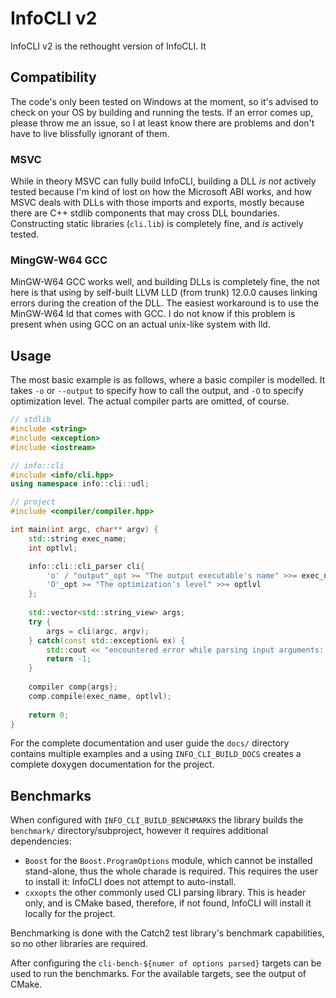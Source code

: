 # InfoCLI v2

InfoCLI v2 is the rethought version of InfoCLI. It 

## Compatibility

The code's only been tested on Windows at the moment, so it's advised to check
on your OS by building and running the tests. If an error comes up, please throw
me an issue, so I at least know there are problems and don't have to live blissfully
ignorant of them.

### MSVC

While in theory MSVC can fully build InfoCLI, building a DLL *is not* actively tested
because I'm kind of lost on how the Microsoft ABI works, and how MSVC deals with 
DLLs with those imports and exports, mostly because there are C++ stdlib components
that may cross DLL boundaries.
Constructing static libraries (`cli.lib`) is completely fine, and *is* actively 
tested.

### MingGW-W64 GCC

MinGW-W64 GCC works well, and building DLLs is completely fine, the not here
is that using by self-built LLVM LLD (from trunk) 12.0.0 causes linking errors
during the creation of the DLL. The easiest workaround is to use the MinGW-W64 
ld that comes with GCC.
I do not know if this problem is present when using GCC on an actual unix-like
system with lld.

## Usage

The most basic example is as follows, where a basic compiler is modelled.
It takes `-o` or `--output` to specify how to call the output, and `-O` to
specify optimization level. 
The actual compiler parts are omitted, of course.

```c++
// stdlib
#include <string>
#include <exception>
#include <iostream>

// info::cli
#include <info/cli.hpp>
using namespace info::cli::udl;

// project
#include <compiler/compiler.hpp>

int main(int argc, char** argv) {
    std::string exec_name;
    int optlvl;    

    info::cli::cli_parser cli{
        'o' / "output"_opt >= "The output executable's name" >>= exec_name,
        'O'_opt >= "The optimization's level" >>= optlvl      
    };
    
    std::vector<std::string_view> args;
    try {
        args = cli(argc, argv);
    } catch(const std::exception& ex) {
        std::cout << "encountered error while parsing input arguments: " << ex.what() << std::endl;
        return -1;
    }
    
    compiler comp{args};
    comp.compile(exec_name, optlvl);
    
    return 0;
}
```

For the complete documentation and user guide the `docs/` directory contains
multiple examples and a using `INFO_CLI_BUILD_DOCS` creates a complete doxygen
documentation for the project.

## Benchmarks 

When configured with `INFO_CLI_BUILD_BENCHMARKS` the library builds the `benchmark/`
directory/subproject, however it requires additional dependencies: 
 - `Boost` for the `Boost.ProgramOptions` module, which cannot be installed stand-alone,
   thus the whole charade is required. This requires the user to install it:
   InfoCLI does not attempt to auto-install. 
 - `cxxopts` the other commonly used CLI parsing library. This is header only,
   and is CMake based, therefore, if not found, InfoCLI will install it locally
   for the project.
   
Benchmarking is done with the Catch2 test library's benchmark capabilities, so
no other libraries are required.

After configuring the `cli-bench-${numer of options parsed}` targets can be used 
to run the benchmarks. For the available targets, see the output of CMake.
